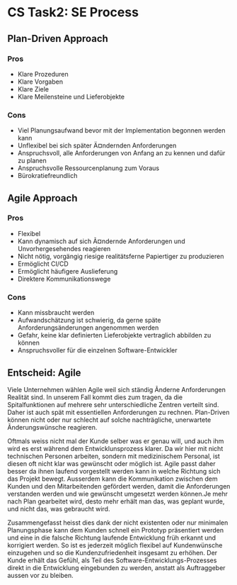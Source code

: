 # CS Task2: SE Process

## Plan-Driven Approach

### Pros
- Klare Prozeduren
- Klare Vorgaben
- Klare Ziele
- Klare Meilensteine und Lieferobjekte

### Cons
- Viel Planungsaufwand bevor mit der Implementation begonnen werden kann
- Unflexibel bei sich später Ä¤ndernden Anforderungen
- Anspruchsvoll, alle Anforderungen von Anfang an zu kennen und dafür zu planen
- Anspruchsvolle Ressourcenplanung zum Voraus
- Bürokratiefreundlich


## Agile Approach

### Pros
- Flexibel
- Kann dynamisch auf sich Ã¤ndernde Anforderungen und Unvorhergesehendes reagieren
- Nicht nötig, vorgängig riesige realitätsferne Papiertiger zu produzieren
- Ermöglicht CI/CD
- Ermöglicht häufigere Auslieferung
- Direktere Kommunikationswege

### Cons
- Kann missbraucht werden
- Aufwandschätzung ist schwierig, da gerne späte Anforderungsänderungen angenommen werden
- Gefahr, keine klar definierten Lieferobjekte vertraglich abbilden zu können
- Anspruchsvoller für die einzelnen Software-Entwickler

## Entscheid: Agile

Viele Unternehmen wählen Agile weil sich ständig Ãnderne Anforderungen Realität sind. In unserem Fall kommt dies zum tragen, da die Spitalfunktionen auf mehrere sehr unterschiedliche Zentren verteilt sind. Daher ist auch spät mit essentiellen Anforderungen zu rechnen. Plan-Driven können nicht oder nur schlecht auf solche nachträgliche, unerwartete Ãnderungswünsche reagieren.

Oftmals weiss nicht mal der Kunde selber was er genau will, und auch ihm wird es erst 
während dem Entwicklunsprozess klarer. Da wir hier mit nicht technischen Personen arbeiten, sondern mit medizinischem Personal, ist diesen oft nicht klar was gewünscht oder möglich ist. Agile passt daher besser da ihnen laufend vorgestellt werden kann in welche Richtung sich das Projekt bewegt. Ausserdem kann die Kommunikation zwischen dem Kunden und den Mitarbeitenden gefördert werden, damit die Anforderungen verstanden werden und wie gewünscht umgesetzt werden können.Je mehr nach Plan gearbeitet wird, 
desto mehr erhält man das, was geplant wurde, und nicht das, was gebraucht wird.



Zusammengefasst heisst dies dank der nicht existenten oder nur minimalen Planungsphase 
 kann dem Kunden schnell ein Prototyp präsentiert werden und eine in die falsche Richtung laufende
Entwicklung früh erkannt und korrigiert werden. So ist es jederzeit möglich flexibel auf
Kundenwünsche einzugehen und so die Kundenzufriedenheit insgesamt zu erhöhen. Der Kunde
erhält das Gefühl, als Teil des Software-Entwicklungs-Prozesses direkt in die Entwicklung 
eingebunden zu werden, anstatt als Auftraggeber aussen vor zu bleiben.




